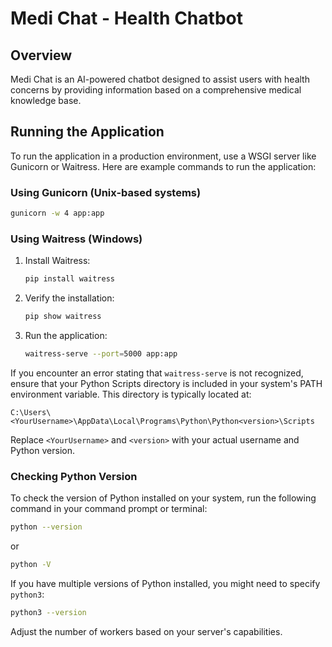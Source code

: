 # Medi Chat - Health Chatbot

## Overview
Medi Chat is an AI-powered chatbot designed to assist users with health concerns by providing information based on a comprehensive medical knowledge base.

## Running the Application

To run the application in a production environment, use a WSGI server like Gunicorn or Waitress. Here are example commands to run the application:

### Using Gunicorn (Unix-based systems)
```bash
gunicorn -w 4 app:app
```

### Using Waitress (Windows)
1. Install Waitress:
   ```bash
   pip install waitress
   ```
2. Verify the installation:
   ```bash
   pip show waitress
   ```
3. Run the application:
   ```bash
   waitress-serve --port=5000 app:app
   ```

If you encounter an error stating that `waitress-serve` is not recognized, ensure that your Python Scripts directory is included in your system's PATH environment variable. This directory is typically located at:
```
C:\Users\<YourUsername>\AppData\Local\Programs\Python\Python<version>\Scripts
```
Replace `<YourUsername>` and `<version>` with your actual username and Python version.

### Checking Python Version
To check the version of Python installed on your system, run the following command in your command prompt or terminal:
```bash
python --version
```
or
```bash
python -V
```
If you have multiple versions of Python installed, you might need to specify `python3`:
```bash
python3 --version
```

Adjust the number of workers based on your server's capabilities.
